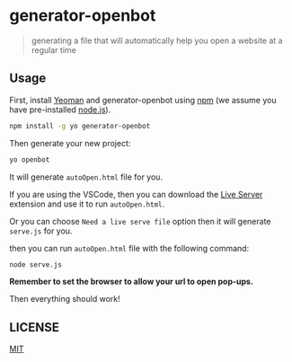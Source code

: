 # generator-openbot

> generating a file that will automatically help you open a website at a regular time

## Usage

First, install [Yeoman](http://yeoman.io) and generator-openbot using [npm](https://www.npmjs.com/) (we assume you have pre-installed [node.js](https://nodejs.org/)).

```bash
npm install -g yo generator-openbot
```

Then generate your new project:

```bash
yo openbot
```

It will generate `autoOpen.html` file for you.

If you are using the VSCode, then you can download the [Live Server](https://marketplace.visualstudio.com/items?itemName=ritwickdey.LiveServer) extension and use it to run `autoOpen.html`.

Or you can choose `Need a live serve file` option then it will generate `serve.js` for you.

then you can run `autoOpen.html` file with the following command:

```bash
node serve.js
```

**Remember to set the browser to allow your url to open pop-ups.**

Then everything should work!

## LICENSE

[MIT](https://github.com/yyz945947732/generator-openbot/blob/master/LICENSE)
